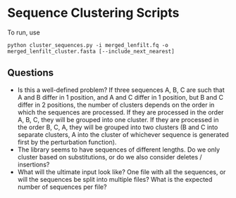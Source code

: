 # Sequence Clustering Scripts

To run, use
```
python cluster_sequences.py -i merged_lenfilt.fq -o merged_lenfilt_cluster.fasta [--include_next_nearest]
```

## Questions

- Is this a well-defined problem? If three sequences A, B, C are such that A and B differ in 1 position, and A and C differ in 1 position, but B and C differ in 2 positions, the number of clusters depends on the order in which the sequences are processed. If they are processed in the order A, B, C, they will be grouped into one cluster. If they are processed in the order B, C, A, they will be grouped into two clusters (B and C into separate clusters, A into the cluster of whichever sequence is generated first by the perturbation function).
- The library seems to have sequences of different lengths. Do we only cluster based on substitutions, or do we also consider deletes / insertions?
- What will the ultimate input look like? One file with all the sequences, or will the sequences be split into multiple files? What is the expected number of sequences per file?